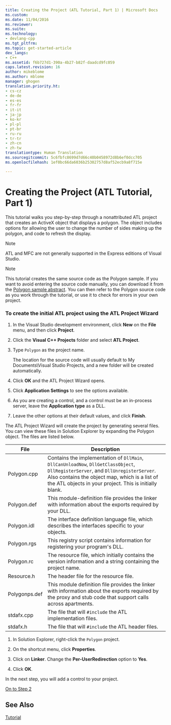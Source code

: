 ```yaml
---
title: Creating the Project (ATL Tutorial, Part 1) | Microsoft Docs
ms.custom: 
ms.date: 11/04/2016
ms.reviewer: 
ms.suite: 
ms.technology:
- devlang-cpp
ms.tgt_pltfrm: 
ms.topic: get-started-article
dev_langs:
- C++
ms.assetid: f6b727d1-390a-4b27-b82f-daadcd9fc059
caps.latest.revision: 16
author: mikeblome
ms.author: mblome
manager: ghogen
translation.priority.ht:
- cs-cz
- de-de
- es-es
- fr-fr
- it-it
- ja-jp
- ko-kr
- pl-pl
- pt-br
- ru-ru
- tr-tr
- zh-cn
- zh-tw
translationtype: Human Translation
ms.sourcegitcommit: 5c6fbfc8699d7d66c40b0458972d8b6ef0dcc705
ms.openlocfilehash: 1ef0bc66da6036b25302757d8af52ecb9a8f715e

---
```

# Creating the Project (ATL Tutorial, Part 1)
This tutorial walks you step-by-step through a nonattributed ATL project that creates an ActiveX object that displays a polygon. The object includes options for allowing the user to change the number of sides making up the polygon, and code to refresh the display.  
  
> [!NOTE]
>  ATL and MFC are not generally supported in the Express editions of Visual Studio.  
  
> [!NOTE]
>  This tutorial creates the same source code as the Polygon sample. If you want to avoid entering the source code manually, you can download it from the [Polygon sample abstract](../visual-cpp-samples.md). You can then refer to the Polygon source code as you work through the tutorial, or use it to check for errors in your own project.  
  
### To create the initial ATL project using the ATL Project Wizard  
  
1.  In the Visual Studio development environment, click **New** on the **File** menu, and then click **Project**.  
  
2.  Click the **Visual C++ Projects** folder and select **ATL Project**.  
  
3.  Type `Polygon` as the project name.  
  
     The location for the source code will usually default to My Documents\Visual Studio Projects, and a new folder will be created automatically.  
  
4.  Click **OK** and the ATL Project Wizard opens.  
  
5.  Click **Application Settings** to see the options available.  
  
6.  As you are creating a control, and a control must be an in-process server, leave the **Application type** as a DLL.  
  
7.  Leave the other options at their default values, and click **Finish**.  
  
 The ATL Project Wizard will create the project by generating several files. You can view these files in Solution Explorer by expanding the Polygon object. The files are listed below.  
  
|File|Description|  
|----------|-----------------|  
|Polygon.cpp|Contains the implementation of `DllMain`, `DllCanUnloadNow`, `DllGetClassObject`, `DllRegisterServer`, and `DllUnregisterServer`. Also contains the object map, which is a list of the ATL objects in your project. This is initially blank.|  
|Polygon.def|This module-definition file provides the linker with information about the exports required by your DLL.|  
|Polygon.idl|The interface definition language file, which describes the interfaces specific to your objects.|  
|Polygon.rgs|This registry script contains information for registering your program's DLL.|  
|Polygon.rc|The resource file, which initially contains the version information and a string containing the project name.|  
|Resource.h|The header file for the resource file.|  
|Polygonps.def|This module definition file provides the linker with information about the exports required by the proxy and stub code that support calls across apartments.|  
|stdafx.cpp|The file that will `#include` the ATL implementation files.|  
|stdafx.h|The file that will `#include` the ATL header files.|  
  
1.  In Solution Explorer, right-click the `Polygon` project.  
  
2.  On the shortcut menu, click **Properties**.  
  
3.  Click on **Linker**. Change the **Per-UserRedirection** option to **Yes**.  
  
4.  Click **OK**.  
  
 In the next step, you will add a control to your project.  
  
 [On to Step 2](../atl/adding-a-control-atl-tutorial-part-2.md)  
  
## See Also  
 [Tutorial](../atl/active-template-library-atl-tutorial.md)




<!--HONumber=Jan17_HO1-->



